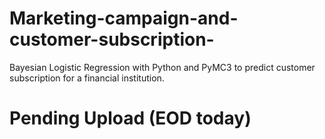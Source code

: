 # Marketing-campaign-and-customer-subscription-
Bayesian Logistic Regression with Python and PyMC3 to predict customer subscription for a financial institution.


# Pending Upload (EOD today)
